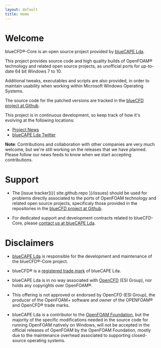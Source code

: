 ```yaml
---
layout: default
title: Home
---
```


# Welcome

blueCFD®-Core is an open source project provided by [blueCAPE Lda](http://www.bluecape.com.pt).

This project provides source code and high quality builds of OpenFOAM® technology
and related open source projects, as unofficial ports for up-to-date 64 bit Windows
7 to 10.

Additional tweaks, executables and scripts are also provided, in order to
maintain usability when working within Microsoft Windows Operating Systems.

The source code for the patched versions are tracked in the
[blueCFD project at Github](http://github.com/blueCFD).

This project is in continuous development, so keep track of how it's evolving at
the following locations:

 * [Project News](/News)
 * [blueCAPE Lda Twitter](https://twitter.com/bluecapept)

**Note**: Contributions and collaboration with other companies are very much
welcome, but we're still working on the releases that we have planned. Please
follow our news feeds to know when we start accepting contributions.


# Support

 * The [issue tracker]({{ site.github.repo }}/issues) should be used for problems
   directly associated to the ports of OpenFOAM technology and related open source
   projects, specificaly those provided in the repositories in the
   [blueCFD project at Github](http://github.com/blueCFD).

 * For dedicated support and development contracts related to blueCFD-Core,
   please [contact us at blueCAPE Lda](http://bluecfd.com/contact).


# Disclaimers

 * [blueCAPE Lda](http://bluecape.com.pt) is responsible for the development and
   maintenance of the blueCFD®-Core project.

 * blueCFD® is a [registered trade mark](http://bluecfd.com/trademark) of
   blueCAPE Lda.

 * blueCAPE Lda is in no way associated with [OpenCFD](http://openfoam.com)
   (ESI Group), nor holds any copyrights over OpenFOAM®.

 * This offering is not approved or endorsed by OpenCFD (ESI Group), the
   producer of the OpenFOAM+ software and owner of the OPENFOAM® and OpenCFD®
   trade marks.

 * blueCAPE Lda is a contributor to the [OpenFOAM Foundation](http://openfoam.org),
   but the majority of the specific modifications needed in the source code
   for running OpenFOAM natively on Windows, will not be accepted in
   the official releases of OpenFOAM by the OpenFOAM Foundation, mostly due to
   the maintenance overhead associated to supporting closed-source operating
   systems.
